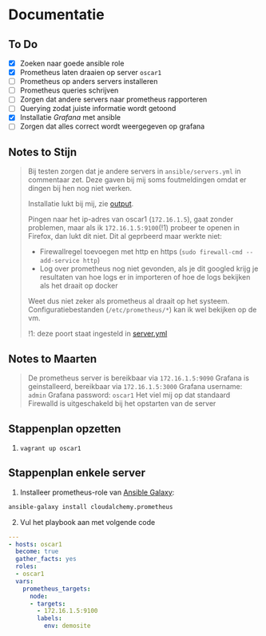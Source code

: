 # Documentatie

## To Do

- [x] Zoeken naar goede ansible role
- [x] Prometheus laten draaien op server `oscar1`
- [ ] Prometheus op anders servers installeren
- [ ] Prometheus queries schrijven
- [ ] Zorgen dat andere servers naar prometheus rapporteren
- [ ] Querying zodat juiste informatie wordt getoond
- [x] Installatie *Grafana* met ansible
- [ ] Zorgen dat alles correct wordt weergegeven op grafana

## Notes to Stijn

> Bij testen zorgen dat je andere servers in `ansible/servers.yml` in commentaar zet. Deze gaven bij mij soms foutmeldingen omdat er dingen bij hen nog niet werken.
>
> Installatie lukt bij mij, zie [output](commandoutput.txt).
>
> Pingen naar het ip-adres van oscar1 (`172.16.1.5`), gaat zonder problemen, maar als ik `172.16.1.5:9100`(!1) probeer te openen in Firefox, dan lukt dit niet. Dit al geprbeerd maar werkte niet:
>
> * Firewallregel toevoegen met http en https (`sudo firewall-cmd --add-service http`)
> * Log over prometheus nog niet gevonden, als je dit googled krijg je resultaten van hoe logs er in importeren of hoe de logs bekijken als het draait op docker
>
> Weet dus niet zeker als prometheus al draait op het systeem. Configuratiebestanden (`/etc/prometheus/*`) kan ik wel bekijken op de vm.
> 
> !1: deze poort staat ingesteld in [server.yml](/ansible/servers.yml)

## Notes to Maarten

> De prometheus server is bereikbaar via `172.16.1.5:9090`
> Grafana is geinstalleerd, bereikbaar via `172.16.1.5:3000`
>   Grafana username: `admin`
>   Grafana password: `oscar1`
> Het viel mij op dat standaard Firewalld is uitgeschakeld bij het opstarten van de server

## Stappenplan opzetten

1. `vagrant up oscar1`

## Stappenplan enkele server

1. Installeer prometheus-role van [Ansible Galaxy](https://galaxy.ansible.com/cloudalchemy/prometheus):

```bash
ansible-galaxy install cloudalchemy.prometheus
```

2. Vul het playbook aan met volgende code

```yml
---
- hosts: oscar1
  become: true
  gather_facts: yes
  roles:
  - oscar1
  vars:
    prometheus_targets:
      node:
      - targets:
        - 172.16.1.5:9100
        labels:
          env: demosite
```
